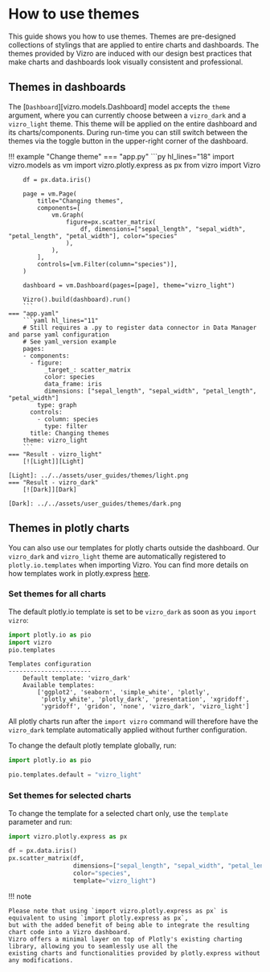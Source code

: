# How to use themes

This guide shows you how to use themes. Themes are pre-designed collections of stylings that are applied to entire charts and dashboards.
The themes provided by Vizro are induced with our design best practices that make charts and dashboards look visually consistent and professional.

## Themes in dashboards
The [`Dashboard`][vizro.models.Dashboard] model accepts the `theme` argument, where you can currently choose between
a `vizro_dark` and a `vizro_light` theme. This theme will be applied on the entire dashboard and its charts/components. During run-time
you can still switch between the themes via the toggle button in the upper-right corner of the dashboard.

!!! example "Change theme"
    === "app.py"
        ```py hl_lines="18"
        import vizro.models as vm
        import vizro.plotly.express as px
        from vizro import Vizro

        df = px.data.iris()

        page = vm.Page(
            title="Changing themes",
            components=[
                vm.Graph(
                    figure=px.scatter_matrix(
                        df, dimensions=["sepal_length", "sepal_width", "petal_length", "petal_width"], color="species"
                    ),
                ),
            ],
            controls=[vm.Filter(column="species")],
        )

        dashboard = vm.Dashboard(pages=[page], theme="vizro_light")

        Vizro().build(dashboard).run()
        ```
    === "app.yaml"
        ```yaml hl_lines="11"
        # Still requires a .py to register data connector in Data Manager and parse yaml configuration
        # See yaml_version example
        pages:
        - components:
          - figure:
              _target_: scatter_matrix
              color: species
              data_frame: iris
              dimensions: ["sepal_length", "sepal_width", "petal_length", "petal_width"]
            type: graph
          controls:
            - column: species
              type: filter
          title: Changing themes
        theme: vizro_light
        ```
    === "Result - vizro_light"
        [![Light]][Light]

    [Light]: ../../assets/user_guides/themes/light.png
    === "Result - vizro_dark"
        [![Dark]][Dark]

    [Dark]: ../../assets/user_guides/themes/dark.png


## Themes in plotly charts
You can also use our templates for plotly charts outside the dashboard.
Our `vizro_dark` and `vizro_light` theme are automatically registered to `plotly.io.templates` when importing Vizro.
You can find more details on how templates work in plotly.express [here](https://plotly.com/python/templates/#theming-and-templates).

### Set themes for all charts
The default plotly.io template is set to be `vizro_dark` as soon as you `import vizro`:

```py
import plotly.io as pio
import vizro
pio.templates
```


```text title="Result"
Templates configuration
-----------------------
    Default template: 'vizro_dark'
    Available templates:
        ['ggplot2', 'seaborn', 'simple_white', 'plotly',
         'plotly_white', 'plotly_dark', 'presentation', 'xgridoff',
         'ygridoff', 'gridon', 'none', 'vizro_dark', 'vizro_light']
```


All plotly charts run after the `import vizro` command will therefore have the `vizro_dark` template automatically
applied without further configuration.

To change the default plotly template globally, run:

```python
import plotly.io as pio

pio.templates.default = "vizro_light"
```

### Set themes for selected charts
To change the template for a selected chart only, use the `template` parameter and run:

```python
import vizro.plotly.express as px

df = px.data.iris()
px.scatter_matrix(df,
                  dimensions=["sepal_length", "sepal_width", "petal_length", "petal_width"],
                  color="species",
                  template="vizro_light")
```

!!! note

    Please note that using `import vizro.plotly.express as px` is equivalent to using `import plotly.express as px`,
    but with the added benefit of being able to integrate the resulting chart code into a Vizro dashboard.
    Vizro offers a minimal layer on top of Plotly's existing charting library, allowing you to seamlessly use all the
    existing charts and functionalities provided by plotly.express without any modifications.
